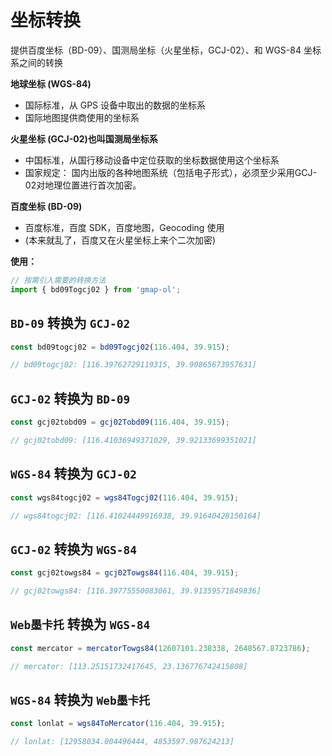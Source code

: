 # 坐标转换

提供百度坐标（BD-09）、国测局坐标（火星坐标，GCJ-02）、和 WGS-84 坐标系之间的转换

**地球坐标 (WGS-84)**
- 国际标准，从 GPS 设备中取出的数据的坐标系
- 国际地图提供商使用的坐标系

**火星坐标 (GCJ-02)也叫国测局坐标系**
- 中国标准，从国行移动设备中定位获取的坐标数据使用这个坐标系
- 国家规定： 国内出版的各种地图系统（包括电子形式），必须至少采用GCJ-02对地理位置进行首次加密。

**百度坐标 (BD-09)**
- 百度标准，百度 SDK，百度地图，Geocoding 使用
- (本来就乱了，百度又在火星坐标上来个二次加密)

**使用：**
```js
// 按需引入需要的转换方法
import { bd09Togcj02 } from 'gmap-ol';
```


## `BD-09` 转换为 `GCJ-02`

```js
const bd09togcj02 = bd09Togcj02(116.404, 39.915);

// bd09togcj02: [116.39762729119315, 39.90865673957631]
```

## `GCJ-02` 转换为 `BD-09`
```js
const gcj02tobd09 = gcj02Tobd09(116.404, 39.915);

// gcj02tobd09: [116.41036949371029, 39.92133699351021]
```

## `WGS-84` 转换为 `GCJ-02`
```js
const wgs84togcj02 = wgs84Togcj02(116.404, 39.915);

// wgs84togcj02: [116.41024449916938, 39.91640428150164]
```

## `GCJ-02` 转换为 `WGS-84`
```js
const gcj02towgs84 = gcj02Towgs84(116.404, 39.915);

// gcj02towgs84: [116.39775550083061, 39.91359571849836]
```

## `Web墨卡托` 转换为 `WGS-84`
```js
const mercator = mercatorTowgs84(12607101.238338, 2648567.8723786);

// mercator: [113.25151732417645, 23.136776742415808]
```

## `WGS-84` 转换为 `Web墨卡托`
```js
const lonlat = wgs84ToMercator(116.404, 39.915);

// lonlat: [12958034.004496444, 4853597.987624213]
```
